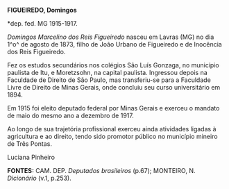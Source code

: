 **FIGUEIREDO, Domingos**

\*dep. fed. MG 1915-1917.

*Domingos Marcelino dos Reis Figueiredo* nasceu em Lavras (MG) no dia
1^o^ de agosto de 1873, filho de João Urbano de Figueiredo e de
Inocência dos Reis Figueiredo.

Fez os estudos secundários nos colégios São Luís Gonzaga, no município
paulista de Itu, e Moretzsohn, na capital paulista. Ingressou depois na
Faculdade de Direito de São Paulo, mas transferiu-se para a Faculdade
Livre de Direito de Minas Gerais, onde concluiu seu curso universitário
em 1894.

Em 1915 foi eleito deputado federal por Minas Gerais e exerceu o mandato
de maio do mesmo ano a dezembro de 1917.

Ao longo de sua trajetória profissional exerceu ainda atividades ligadas
à agricultura e ao direito, tendo sido promotor público no município
mineiro de Três Pontas.

Luciana Pinheiro

**FONTES:** CAM. DEP. *Deputados brasileiros* (p.67); MONTEIRO, N.
*Dicionário* (v.1, p.253).
